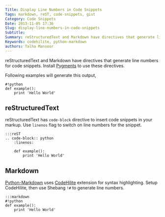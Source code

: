 ```yaml
---
Title: Display Line Numbers in Code Snippets
Tags: markdown, reST, code-snippets, gist
Category: Code Snippets
Date: 2013-11-05 17:36
Slug: display-line-numbers-in-code-snippets
Subtitle:
Summary: reStructuredText and Markdown have directives that generate line numbers for code blocks. Use them to display line numbers in code snippets.
Keywords: codehilite, python-markdown
authors: Talha Mansoor
---
```


reStructuredText and Markdown have directives that generate line numbers for
code snippets. Install [Pygments](http://pygments.org/) to use these directives.

Following examples will generate this output,

    #!python
    def example():
        print 'Hello World'

## reStructuredText

reStructuredText has `code-block` directive to insert code snippets in your
markup. Use `linenos` flag to switch on line numbers for the snippet.

    :::reST
    .. code-block:: python
        :linenos:

        def example():
            print 'Hello World'

## Markdown

[Python-Markdown](https://github.com/waylan/Python-Markdown) uses
[CodeHilite](http://pythonhosted.org/Markdown/extensions/code_hilite.html)
extension for syntax highlighting. Setup CodeHilite, then use Shebang `!#` to
generate line numbers.

    :::markdown
    #!python
    def example():
        print 'Hello World'
